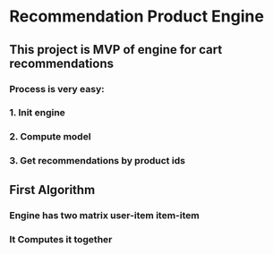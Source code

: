 # Recommendation Product Engine

## This project is MVP of engine for cart recommendations

### Process is very easy:

### 1. Init engine

### 2. Compute model

### 3. Get recommendations by product ids

## First Algorithm

### Engine has two matrix user-item item-item

### It Computes it together